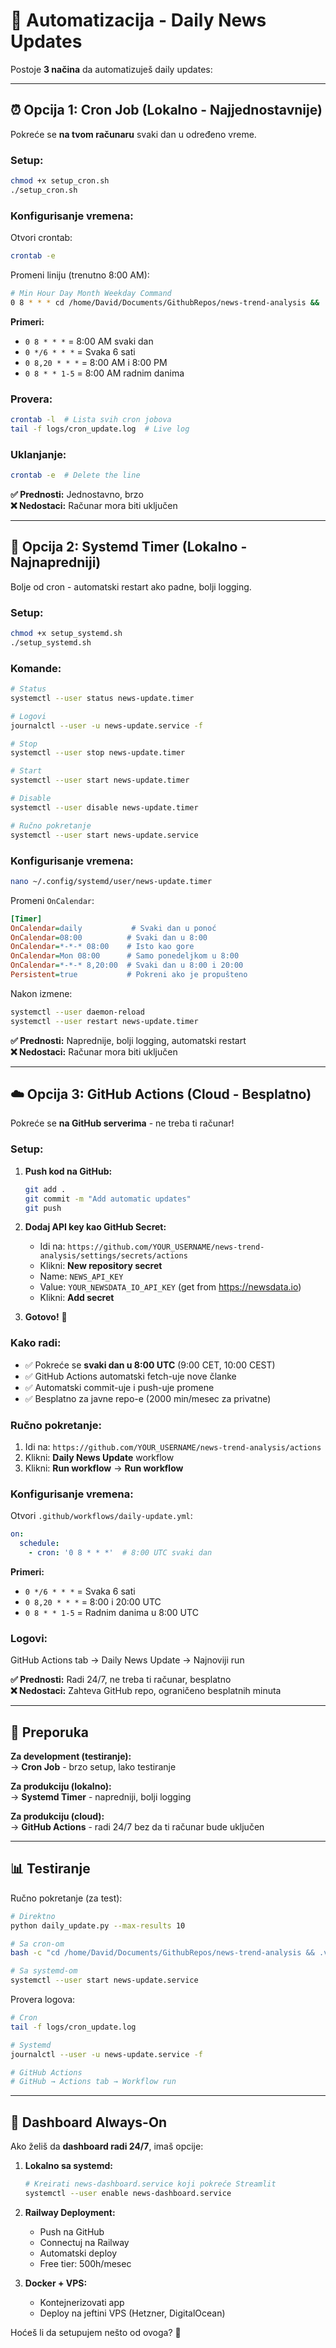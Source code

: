 # 🤖 Automatizacija - Daily News Updates

Postoje **3 načina** da automatizuješ daily updates:

---

## ⏰ Opcija 1: Cron Job (Lokalno - Najjednostavnije)

Pokreće se **na tvom računaru** svaki dan u određeno vreme.

### Setup:
```bash
chmod +x setup_cron.sh
./setup_cron.sh
```

### Konfigurisanje vremena:
Otvori crontab:
```bash
crontab -e
```

Promeni liniju (trenutno 8:00 AM):
```bash
# Min Hour Day Month Weekday Command
0 8 * * * cd /home/David/Documents/GithubRepos/news-trend-analysis && .venv/bin/python daily_update.py --max-results 50 >> logs/cron_update.log 2>&1
```

**Primeri:**
- `0 8 * * *` = 8:00 AM svaki dan
- `0 */6 * * *` = Svaka 6 sati
- `0 8,20 * * *` = 8:00 AM i 8:00 PM
- `0 8 * * 1-5` = 8:00 AM radnim danima

### Provera:
```bash
crontab -l  # Lista svih cron jobova
tail -f logs/cron_update.log  # Live log
```

### Uklanjanje:
```bash
crontab -e  # Delete the line
```

**✅ Prednosti:** Jednostavno, brzo  
**❌ Nedostaci:** Računar mora biti uključen

---

## 🐧 Opcija 2: Systemd Timer (Lokalno - Najnapredniji)

Bolje od cron - automatski restart ako padne, bolji logging.

### Setup:
```bash
chmod +x setup_systemd.sh
./setup_systemd.sh
```

### Komande:
```bash
# Status
systemctl --user status news-update.timer

# Logovi
journalctl --user -u news-update.service -f

# Stop
systemctl --user stop news-update.timer

# Start
systemctl --user start news-update.timer

# Disable
systemctl --user disable news-update.timer

# Ručno pokretanje
systemctl --user start news-update.service
```

### Konfigurisanje vremena:
```bash
nano ~/.config/systemd/user/news-update.timer
```

Promeni `OnCalendar`:
```ini
[Timer]
OnCalendar=daily           # Svaki dan u ponoć
OnCalendar=08:00          # Svaki dan u 8:00
OnCalendar=*-*-* 08:00    # Isto kao gore
OnCalendar=Mon 08:00      # Samo ponedeljkom u 8:00
OnCalendar=*-*-* 8,20:00  # Svaki dan u 8:00 i 20:00
Persistent=true           # Pokreni ako je propušteno
```

Nakon izmene:
```bash
systemctl --user daemon-reload
systemctl --user restart news-update.timer
```

**✅ Prednosti:** Naprednije, bolji logging, automatski restart  
**❌ Nedostaci:** Računar mora biti uključen

---

## ☁️ Opcija 3: GitHub Actions (Cloud - Besplatno)

Pokreće se **na GitHub serverima** - ne treba ti računar!

### Setup:

1. **Push kod na GitHub:**
   ```bash
   git add .
   git commit -m "Add automatic updates"
   git push
   ```

2. **Dodaj API key kao GitHub Secret:**
   - Idi na: `https://github.com/YOUR_USERNAME/news-trend-analysis/settings/secrets/actions`
   - Klikni: **New repository secret**
   - Name: `NEWS_API_KEY`
   - Value: `YOUR_NEWSDATA_IO_API_KEY` (get from https://newsdata.io)
   - Klikni: **Add secret**

3. **Gotovo!** 🎉

### Kako radi:
- ✅ Pokreće se **svaki dan u 8:00 UTC** (9:00 CET, 10:00 CEST)
- ✅ GitHub Actions automatski fetch-uje nove članke
- ✅ Automatski commit-uje i push-uje promene
- ✅ Besplatno za javne repo-e (2000 min/mesec za privatne)

### Ručno pokretanje:
1. Idi na: `https://github.com/YOUR_USERNAME/news-trend-analysis/actions`
2. Klikni: **Daily News Update** workflow
3. Klikni: **Run workflow** → **Run workflow**

### Konfigurisanje vremena:
Otvori `.github/workflows/daily-update.yml`:
```yaml
on:
  schedule:
    - cron: '0 8 * * *'  # 8:00 UTC svaki dan
```

**Primeri:**
- `0 */6 * * *` = Svaka 6 sati
- `0 8,20 * * *` = 8:00 i 20:00 UTC
- `0 8 * * 1-5` = Radnim danima u 8:00 UTC

### Logovi:
GitHub Actions tab → Daily News Update → Najnoviji run

**✅ Prednosti:** Radi 24/7, ne treba ti računar, besplatno  
**❌ Nedostaci:** Zahteva GitHub repo, ograničeno besplatnih minuta

---

## 🎯 Preporuka

**Za development (testiranje):**  
→ **Cron Job** - brzo setup, lako testiranje

**Za produkciju (lokalno):**  
→ **Systemd Timer** - napredniji, bolji logging

**Za produkciju (cloud):**  
→ **GitHub Actions** - radi 24/7 bez da ti računar bude uključen

---

## 📊 Testiranje

Ručno pokretanje (za test):
```bash
# Direktno
python daily_update.py --max-results 10

# Sa cron-om
bash -c "cd /home/David/Documents/GithubRepos/news-trend-analysis && .venv/bin/python daily_update.py --max-results 10"

# Sa systemd-om
systemctl --user start news-update.service
```

Provera logova:
```bash
# Cron
tail -f logs/cron_update.log

# Systemd
journalctl --user -u news-update.service -f

# GitHub Actions
# GitHub → Actions tab → Workflow run
```

---

## 🚀 Dashboard Always-On

Ako želiš da **dashboard radi 24/7**, imaš opcije:

1. **Lokalno sa systemd:**
   ```bash
   # Kreirati news-dashboard.service koji pokreće Streamlit
   systemctl --user enable news-dashboard.service
   ```

2. **Railway Deployment:**
   - Push na GitHub
   - Connectuj na Railway
   - Automatski deploy
   - Free tier: 500h/mesec

3. **Docker + VPS:**
   - Kontejnerizovati app
   - Deploy na jeftini VPS (Hetzner, DigitalOcean)

Hoćeš li da setupujem nešto od ovoga? 🤔
